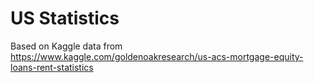 # US Statistics
Based on Kaggle data from https://www.kaggle.com/goldenoakresearch/us-acs-mortgage-equity-loans-rent-statistics
